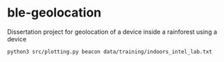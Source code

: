 # ble-geolocation

Dissertation project for geolocation of a device inside a rainforest using a device

```bash
python3 src/plotting.py beacon data/training/indoors_intel_lab.txt
```
